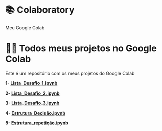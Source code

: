 # 📚 Colaboratory
Meu Google Colab

# 👨‍💻 Todos meus projetos no Google Colab
Este é um repositório com os meus projetos do Google Colab

**1- [Lista_Desafio_1.ipynb](/Lista_Desafio_1.ipynb)**

**2- [Lista_Desafio_2.ipynb](/Lista_Desafio_2.ipynb)**

**3- [Lista_Desafio_3.ipynb](/Lista_Desafio_3.ipynb)**

**4- [Estrutura_Decisão.ipynb](/Estrutura_Decisão.ipynb)**

**5- [Estrutura_repetição.ipynb](/Estrutura_repetição.ipynb)**
